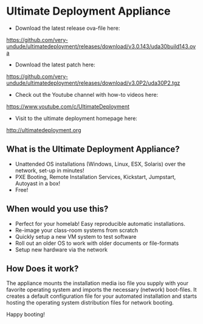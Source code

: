 # Ultimate Deployment Appliance

* Download the latest release ova-file here:

https://github.com/very-undude/ultimatedeployment/releases/download/v3.0.143/uda30build143.ova

* Download the latest patch here:

https://github.com/very-undude/ultimatedeployment/releases/download/v3.0P2/uda30P2.tgz

* Check out the Youtube channel with how-to videos here:

https://www.youtube.com/c/UltimateDeployment

* Visit to the ultimate deployment homepage here:

http://ultimatedeployment.org

## What is the Ultimate Deployment Appliance?

* Unattended OS installations (Windows, Linux, ESX, Solaris) over the network, set-up in minutes!
* PXE Booting, Remote Installation Services, Kickstart, Jumpstart, Autoyast in a box!
* Free!

## When would you use this?

* Perfect for your homelab! Easy reproducible automatic installations.
* Re-image your class-room systems from scratch
* Quickly setup a new VM system to test software
* Roll out an older OS to work with older documents or file-formats
* Setup new hardware via the network

## How Does it work?

The appliance mounts the installation media iso file you supply with your favorite operating system and
imports the necessary (network) boot-files. It creates a default configuration file for
your automated installation and starts hosting the operating system distribution files for
network booting.

Happy booting!
